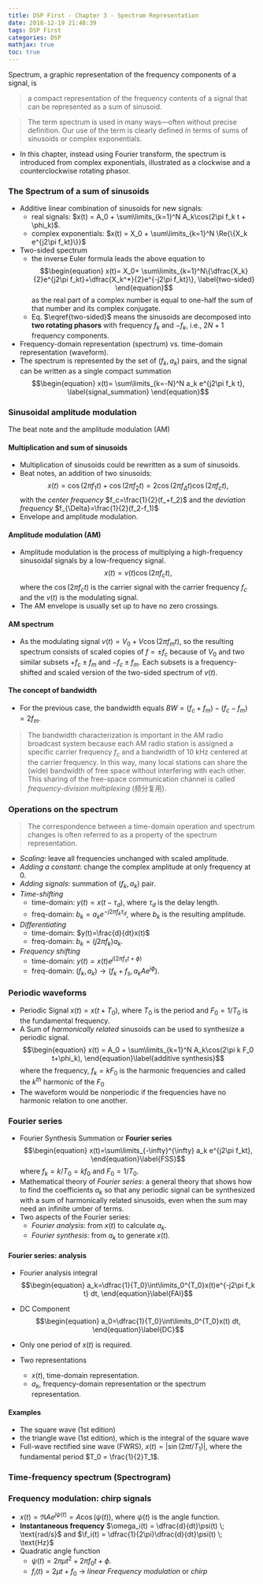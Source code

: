 ```yaml
---
title: DSP First - Chapter 3 - Spectrum Representation
date: 2018-12-19 21:48:39
tags: DSP First
categories: DSP
mathjax: true
toc: true
---
```


Spectrum, a graphic representation of the frequency components of a signal, is 

> a compact representation of the frequency contents of a signal that can be represented as a sum of sinusoid.

<!--more-->

> The term spectrum is used in many ways—often without precise definition. Our use of the term is clearly defined in terms of sums of sinusoids or complex exponentials.

- In this chapter, instead using Fourier transform, the spectrum is introduced from complex exponentials, illustrated as a clockwise and a counterclockwise rotating phasor.

### The Spectrum of a sum of sinusoids
- Additive linear combination of sinusoids for new signals:
  - real signals: $x(t) = A_0 + \sum\limits_{k=1}^N A_k\cos(2\pi f_k t + \phi_k)$.
  - complex exponentials: $x(t) = X_0 + \sum\limits_{k=1}^N \Re{\{X_k e^{j2\pi f_kt}\}}$
- Two-sided spectrum
  - the inverse Euler formula leads the above equation to
    $$\begin{equation}
	x(t)= X_0+ \sum\limits_{k=1}^N\{\dfrac{X_k}{2}e^{j2\pi f_kt}+\dfrac{X_k^*}{2}e^{-j2\pi f_kt}\},
	\label{two-sided}
	\end{equation}$$
	as the real part of a complex number is equal to one-half the sum of that number and its complex conjugate.
  - Eq. $\eqref{two-sided}$ means the sinusoids are decomposed into **two rotating phasors** with frequency $f_k$ and $-f_k$, i.e., $2N+1$ frequency components.
- Frequency-domain representation (spectrum) vs. time-domain representation (waveform).
- The spectrum is represented by the set of $(f_k, a_k)$ pairs, and the signal can be written as a single compact summation
  $$\begin{equation}
	x(t)= \sum\limits_{k=-N}^N a_k e^{j2\pi f_k t},
	\label{signal_summation}
  \end{equation}$$

### Sinusoidal amplitude modulation
The beat note and the amplitude modulation (AM)

#### Multiplication and sum of sinusoids
- Multiplication of sinusoids could be rewritten as a sum of sinusoids.
- Beat notes, an addition of two sinusoids:
  $$x(t) = \cos(2\pi f_1t)+\cos(2\pi f_2t) = 2\cos(2\pi f_{\Delta}t)\cos(2\pi f_c t),$$ 
  with the *center frequency* $f_c=\frac{1}{2}(f_+f_2)$ and the *deviation frequency* $f_{\Delta}=\frac{1}{2}(f_2-f_1)$
- Envelope and amplitude modulation.

#### Amplitude modulation (AM)
- Amplitude modulation is the process of multiplying a high-frequency sinusoidal signals by a low-frequency signal.
  $$x(t) = v(t)\cos(2\pi f_ct ),$$
  where the $\cos(2\pi f_ct)$ is the carrier signal with the carrier frequency $f_c$ and the $v(t)$ is the modulating signal.
- The AM envelope is usually set up to have no zero crossings.

#### AM spectrum
- As the modulating signal $v(t)= V_0 + V\cos(2\pi f_m t)$, so the resulting spectrum consists of scaled copies of $f=\pm f_c$ because of $V_0$ and two similar subsets $+f_c \pm f_m$ and $-f_c \pm f_m$. Each subsets is a frequency-shifted and scaled version of the two-sided spectrum of $v(t)$.

#### The concept of bandwidth
- For the previous case, the bandwidth equals $BW = (f_c+f_m)-(f_c-f_m)=2f_m$.

> The bandwidth characterization is important in the AM radio broadcast system because each AM radio station is assigned a specific carrier frequency $f_c$ and a bandwidth of 10 kHz centered at the carrier frequency. In this way, many local stations can share the (wide) bandwidth of free space without interfering with each other. This sharing of the free-space communication channel is called *frequency-division multiplexing* (频分复用).

### Operations on the spectrum
> The correspondence between a time-domain operation and spectrum changes is often referred to as a property of the spectrum representation.

- *Scaling*: leave all frequencies unchanged with scaled amplitude.
- *Adding a constant*: change the complex amplitude at only frequency at 0.
- *Adding signals*: summation of $(f_k, a_k)$ pair.
- *Time-shifting*
  - time-domain: $y(t)=x(t-\tau_d)$, where $\tau_d$ is the delay length.
  - freq-domain: $b_k = a_k e^{-j2\pi f_k \tau_d}$, where $b_k$ is the resulting amplitude.
- *Differentiating* 
  - time-domain: $y(t)=\frac{d}{dt}x(t)$
  - freq-domain: $b_k=(j2\pi f_k)a_k$.
- *Frequency shifting* 
  - time-domain: $y(t)=x(t)e^{j(2\pi f_st+\phi)}$
  - freq-domain: $(f_k, a_k) \rightarrow (f_k+f_s, a_k Ae^{j\phi})$.


### Periodic waveforms
- Periodic Signal $x(t)=x(t+T_0)$, where $T_0$ is the period and $F_0 = 1/T_0$ is the fundamental frequency.
- A Sum of *harmonically related* sinusoids can be used to synthesize a periodic signal.
  $$\begin{equation}
    x(t) = A_0 + \sum\limits_{k=1}^N A_k\cos(2\pi k F_0 t+\phi_k),
  \end{equation}\label{additive synthesis}$$
  where the frequency, $f_k=kF_0$ is the harmonic frequencies and  called the $k^{th}$ harmonic of the $F_0$
- The waveform would be nonperiodic if the frequencies have no harmonic relation to one another.

### Fourier series
- Fourier Synthesis Summation or **Fourier series**
  $$\begin{equation}
    x(t)=\sum\limits_{-\infty}^{\infty} a_k e^{j2\pi f_kt},
  \end{equation}\label{FSS}$$
  where $f_k=k/T_0=kf_0$ and $F_0=1/T_0$.
- Mathematical theory of *Fourier series*: a general theory that shows how to find the coefficients $a_k$ so that any periodic signal can be synthesized with a sum of harmonically related sinusoids, even when the sum may need an infinite umber of terms.
- Two aspects of the Fourier series: 
  - *Fourier analysis*: from $x(t)$ to calculate ${a_k}$.
  - *Fourier synthesis*: from ${a_k}$ to generate $x(t)$.

#### Fourier series: analysis
- Fourier analysis integral
  $$\begin{equation}
     a_k=\dfrac{1}{T_0}\int\limits_0^{T_0}x(t)e^{-j2\pi f_k t} dt,
  \end{equation}\label{FAI}$$
- DC Component
  $$\begin{equation}
     a_0=\dfrac{1}{T_0}\int\limits_0^{T_0}x(t) dt,
  \end{equation}\label{DC}$$
  
- Only one period of $x(t)$ is required.
- Two representations
  - $x(t)$, time-domain representation.
  - $a_k$, frequency-domain representation or the spectrum representation.

#### Examples
- The square wave (1st edition)
- the triangle wave (1st edition), which is the integral of the square wave
- Full-wave rectified sine wave (FWRS), $x(t)=|\sin(2\pi t/T_1)|$, where the fundamental period $T_0 = \frac{1}{2}T_1$.

### Time-frequency spectrum (Spectrogram)

### Frequency modulation: chirp signals
- $x(t)=\Re{Ae^{j\psi(t)}}=A\cos(\psi(t))$, where $\psi(t)$ is the angle function.
- **Instantaneous frequency** $\omega_i(t) = \dfrac{d}{dt}\psi(t) \; \text{rad/s}$ and $\f_i(t) = \dfrac{1}{2\pi}\dfrac{d}{dt}\psi(t) \; \text{Hz}$
- Quadratic angle function
  - $\psi(t)=2\pi\mu t^2 + 2\pi f_0 t + \phi$.
  - $f_i(t)=2\mu t + f_0$ $\rightarrow$ *linear Frequency modulation* or *chirp*
